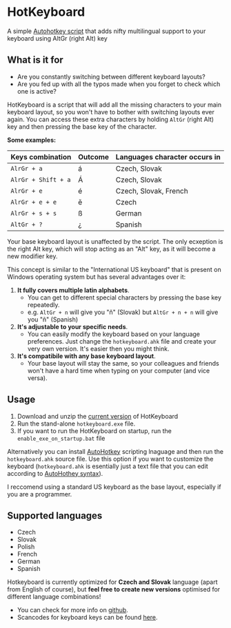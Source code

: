 ﻿# HotKeyboard
A simple 
[Autohotkey script](https://github.com/mattludma/hotkeyboard/raw/master/release/hotkeyboard.zip)
that adds nifty multilingual support to your keyboard using AltGr (right Alt) key

## What is it for

- Are you constantly switching between different keyboard layouts?
- Are you fed up with all the typos made when you forget to check which one is active?

HotKeyboard is a script that will add all the missing characters to your
main keyboard layout, so you won't have to bother with switching layouts
ever again. You can access these extra characters by holding `AltGr`
(right Alt) key and then pressing the base key of the character.

**Some examples:**

| Keys combination     | Outcome  | Languages character occurs in |
|----------------------|----------|-------------------------------|
| `AlrGr + a`          | á        | Czech, Slovak                 |
| `AlrGr + Shift + a`  | Á        | Czech, Slovak                 |
| `AlrGr + e`          | é        | Czech, Slovak, French         |
| `AlrGr + e + e`      | ě        | Czech                         |
| `AlrGr + s + s`      | ß        | German                        |
| `AltGr + ?`          | ¿        | Spanish                       |
        
Your base keyboard layout is unaffected by the script. The only ecxeption is
the right Alt key, which will stop acting as an "Alt" key, as it will become
a new modifier key.

This concept is similar to the "International US keyboard" that is present on
Windows operating system but has several advantages over it:

1) **It fully covers multiple latin alphabets**.
   - You can get to different special characters by pressing the base key repeatedly.
   - e.g. `AltGr + n` will give you "ň" (Slovak) but `AltGr + n + n` will give you "ñ" (Spanish)
2) **It's adjustable to your specific needs**.
   - You can easily modify the keyboard based on your language preferences. Just change the
   `hotkeyboard.ahk` file and create your very own version. It's easier then you might think.
3) **It's compatibile with any base keyboard layout**.
   - Your base layout will stay the same, so your colleagues and friends won't have a hard time
   when typing on your computer (and vice versa).

## Usage

1) Download and unzip the
[current version](https://github.com/mattludma/hotkeyboard/raw/master/release/hotkeyboard.zip)
of HotKeyboard
2) Run the stand-alone `hotkeyboard.exe` file.
3) If you want to run the HotKeyboard on startup, run the `enable_exe_on_startup.bat` file

Alternatively you can install [AutoHotkey](https://www.autohotkey.com/) scripting
lnaguage and then run the `hotkeyboard.ahk` source file. Use this option if you want
to customize the keyboard (`hotkeyboard.ahk` is esentially just a text file that you
can edit according to
[AutoHothey syntax](https://www.autohotkey.com/docs/FAQ.htm#language-syntax)).

I reccomend using a standard US keyboard as the base layout, especially if you are
a programmer.



## Supported languages

- Czech
- Slovak
- Polish
- French
- German
- Spanish

Hotkeyboard is currently optimized for **Czech and Slovak** language
(apart from English of course), but **feel free to create new versions**
optimised for different language combinations!

- You can check for more info on [github](https://github.com/mattludma/hotkeyboard).
- Scancodes for keyboard keys can be found [here](http://www.seasip.info/Misc/1227T.html).
